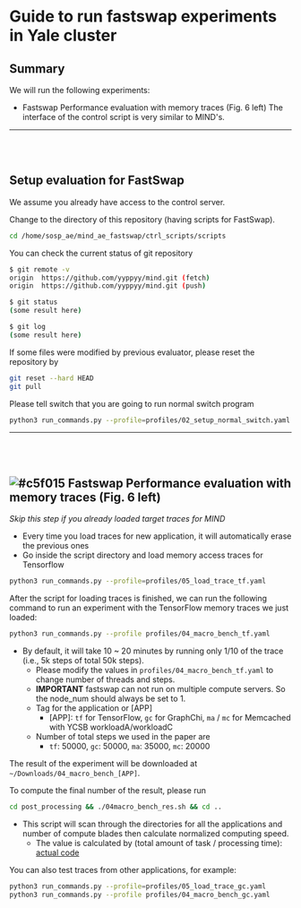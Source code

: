 # Guide to run fastswap experiments in Yale cluster

## Summary
We will run the following experiments:
- Fastswap Performance evaluation with memory traces (Fig. 6 left)
The interface of the control script is very similar to MIND's.
---

<br></br>
## Setup evaluation for FastSwap
We assume you already have access to the control server.

Change to the directory of this repository (having scripts for FastSwap).
```bash
cd /home/sosp_ae/mind_ae_fastswap/ctrl_scripts/scripts
```

You can check the current status of git repository
```bash
$ git remote -v
origin	https://github.com/yyppyy/mind.git (fetch)
origin	https://github.com/yyppyy/mind.git (push)

$ git status
(some result here)

$ git log
(some result here)
```

If some files were modified by previous evaluator, please reset the repository by
```bash
git reset --hard HEAD
git pull
```

Please tell switch that you are going to run normal switch program
```bash
python3 run_commands.py --profile=profiles/02_setup_normal_switch.yaml
```
---

<br></br>
## ![#c5f015](https://via.placeholder.com/15/c5f015/000000?text=+) Fastswap Performance evaluation with memory traces (Fig. 6 left)

*Skip this step if you already loaded target traces for MIND*
- Every time you load traces for new application, it will automatically erase the previous ones
- Go inside the script directory and load memory access traces for Tensorflow

```bash
python3 run_commands.py --profile=profiles/05_load_trace_tf.yaml
```

After the script for loading traces is finished, we can run the following command to run an experiment with the TensorFlow memory traces we just loaded:
```bash
python3 run_commands.py --profile profiles/04_macro_bench_tf.yaml
```
- By default, it will take 10 ~ 20 minutes by running only 1/10 of the trace (i.e., 5k steps of total 50k steps).
  - Please modify the values in `profiles/04_macro_bench_tf.yaml` to change number of threads and steps.
  - **IMPORTANT** fastswap can not run on multiple compute servers. So the node_num should always be set to 1. 
  - Tag for the application or [APP]
    - [APP]: `tf` for TensorFlow, `gc` for GraphChi, `ma` / `mc` for Memcached with YCSB workloadA/workloadC
  - Number of total steps we used in the paper are
    - `tf`: 50000,  `gc`: 50000, `ma`: 35000, `mc`: 20000

The result of the experiment will be downloaded at `~/Downloads/04_macro_bench_[APP]`.


To compute the final number of the result, please run
```bash
cd post_processing && ./04macro_bench_res.sh && cd ..
```
- This script will scan through the directories for all the applications and number of compute blades then calculate normalized computing speed.
  - The value is calculated by (total amount of task / processing time): [actual code](https://github.com/shsym/mind/blob/8cf7e8baa05bd2489ad3058437d06acd92c8aa43/ctrl_scripts/scripts/post_processing/04macro_bench.py#L54)

You can also test traces from other applications, for example:
```bash
python3 run_commands.py --profile=profiles/05_load_trace_gc.yaml
python3 run_commands.py --profile profiles/04_macro_bench_gc.yaml
```
